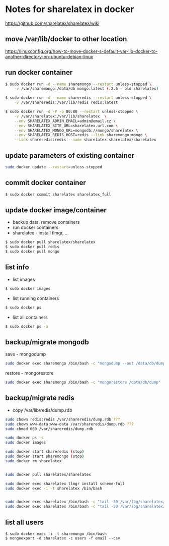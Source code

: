 # Notes for sharelatex in docker
https://github.com/sharelatex/sharelatex/wiki

## move /var/lib/docker to other location
https://linuxconfig.org/how-to-move-docker-s-default-var-lib-docker-to-another-directory-on-ubuntu-debian-linux

## run docker container
```bash
$ sudo docker run -d --name sharemongo --restart unless-stopped \
    -v /var/sharemongo:/data/db mongo:latest (:2.6 - old sharelatex)

$ sudo docker run -d --name shareredis --restart unless-stopped \
    -v /var/shareredis:/var/lib/redis redis:latest

$ sudo docker run -d -P -p 80:80 --restart unless-stopped \
    -v /var/sharelatex:/var/lib/sharelatex  \
    --env SHARELATEX_ADMIN_EMAIL=admin@email.cz \
    --env SHARELATEX_SITE_URL=sharelatex.url.com \
    --env SHARELATEX_MONGO_URL=mongodb://mongo/sharelatex \
    --env SHARELATEX_REDIS_HOST=redis --link sharemongo:mongo \
    --link shareredis:redis --name sharelatex sharelatex/sharelatex
```

## update parameters of existing container
```bash
sudo docker update --restart=unless-stopped
```

## commit docker container
```bash
$ sudo docker commit sharelatex sharelatex_full
```
## update docker image/container
- backup data, remove containers
- run docker containers
- sharelatex - install tlmgr, ...
```bash
$ sudo docker pull sharelatex/sharelatex
$ sudo docker pull redis
$ sudo docker pull mongo
```
## list info
- list images
```bash
$ sudo docker images 
```
- list running containers
```bash
$ sudo docker ps
```
- list all containers
```bash
$ sudo docker ps -a
```

## backup/migrate mongodb
save - mongodump
```bash
sudo docker exec sharemongo /bin/bash -c "mongodump --out /data/db/dump_new"
```
restore - mongorestore
```bash
sudo docker exec sharemongo /bin/bash -c "mongorestore /data/db/dump"
```

## backup/migrate redis
- copy /var/lib/redis/dump.rdb
```bash
sudo chown redis:redis /var/shareredis/dump.rdb ???
sudo chown www-data:www-data /var/shareredis/dump.rdb ???
sudo chmod 660 /var/shareredis/dump.rdb 
```


```bash
sudo docker ps -s
sudo docker images

sudo docker start shareredis (stop)
sudo docker start sharemongo (stop)
sudo docker rm sharelatex


sudo docker pull sharelatex/sharelatex

sudo docker exec sharelatex tlmgr install scheme-full
sudo docker exec -i -t sharelatex /bin/bash


sudo docker exec sharelatex /bin/bash -c "tail -50 /var/log/sharelatex/document-updater.log"
sudo docker exec sharelatex /bin/bash -c "tail -50 /var/log/sharelatex/clsi.log"
```

## list all users
```shell
$ sudo docker exec -i -t sharemongo /bin/bash
$ mongoexport -d sharelatex -c users -f email --csv
```
